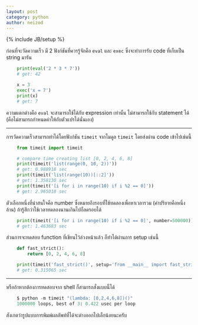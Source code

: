 ```yaml
---
layout: post
category: python
author: neizod
---
```

{% include JB/setup %}

ก่อนที่จะวัดความเร็ว มี 2 ฟังก์ชันที่ควรรู้จักคือ `eval` และ `exec` ซึ่งจะทำการรับ code ที่เก็บเป็น string มารัน

```python
    print(eval('2 * 3 * 7'))
    # get: 42

    x = 3
    exec('x = 7')
    print(x)
    # get: 7
```

ความแตกต่างคือ `eval` จะสามารถใช้ได้กับ expression เท่านั้น ไม่สามารถใช้กับ statement ได้ (คือไม่สามารถกำหนดค่าให้กับตัวแปรได้นั่นเอง)

---

การวัดความเร็วสามารถทำได้โดยฟังก์ชัน `timeit` จากโมดูล `timeit` โดยส่งผ่าน code เข้าไปเช่นนี้

```python
    from timeit import timeit

    # compare time creating list [0, 2, 4, 6, 8]
    print(timeit('list(range(0, 10, 2))'))
    # get: 0.988918 sec
    print(timeit('list(range(10))[::2]'))
    # get: 1.358130 sec
    print(timeit('[i for i in range(10) if i %2 == 0]'))
    # get: 2.965018 sec
```

ตัวเลือกหนึ่งที่น่าสนใจคือ number ซึ่งหมายถึงรอบที่ใช้ทดลองเพื่อหาเวลารวม (ค่าปริยายคือหนึ่งล้าน) ถ้ารู้สึกว่าใช้เวลาทดลองนานเกินไปก็ลดรอบได้

```python
    print(timeit('[i for i in range(10) if i %2 == 0]', number=500000))
    # get: 1.463683 sec
```

ส่วนการจะทดสอบ function ที่เขียนไว้ล่วงหน้าแล้ว ก็ทำได้ผ่านการ setup เช่นนี้

```python
    def fast_strict():
        return [0, 2, 4, 6, 8]

    print(timeit('fast_strict()', setup='from __main__ import fast_strict'))
    # get: 0.315065 sec
```

---

หรือถ้าหากต้องการทดสอบจาก shell ก็สามารถสั่งแบบนี้ได้

```python
    $ python -m timeit "(lambda: [0,2,4,6,8])()"
    1000000 loops, best of 3: 0.422 usec per loop
```

สังเกตว่ารูปแบบการพิมพ์ผลลัพท์ที่ได้จะต่างออกไปเล็กน้อยนะครับ
